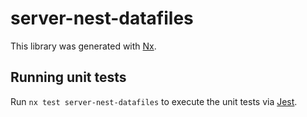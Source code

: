 # server-nest-datafiles

This library was generated with [Nx](https://nx.dev).

## Running unit tests

Run `nx test server-nest-datafiles` to execute the unit tests via [Jest](https://jestjs.io).
